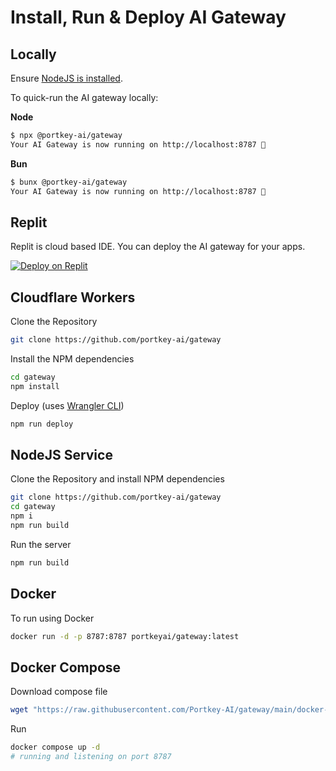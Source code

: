 # Install, Run & Deploy AI Gateway

## Locally

Ensure [NodeJS is installed](https://nodejs.org/en/learn/getting-started/how-to-install-nodejs).

To quick-run the AI gateway locally:

**Node**

```sh
$ npx @portkey-ai/gateway
Your AI Gateway is now running on http://localhost:8787 🚀
```

**Bun**

```sh
$ bunx @portkey-ai/gateway
Your AI Gateway is now running on http://localhost:8787 🚀
```

## Replit

Replit is cloud based IDE. You can deploy the AI gateway for your apps.
<br>

[![Deploy on Replit](https://replit.com/badge?caption=Deploy%20on%20Replit)](https://replit.com/@portkey/AI-Gateway?v=1)

## Cloudflare Workers

Clone the Repository

```sh
git clone https://github.com/portkey-ai/gateway
```

Install the NPM dependencies

```sh
cd gateway
npm install
```

Deploy (uses [Wrangler CLI](https://developers.cloudflare.com/workers/wrangler/))

```sh
npm run deploy
```

## NodeJS Service

Clone the Repository and install NPM dependencies

```sh
git clone https://github.com/portkey-ai/gateway
cd gateway
npm i
npm run build
```

Run the server

```sh
npm run build
```

## Docker

To run using Docker

```sh
docker run -d -p 8787:8787 portkeyai/gateway:latest
```

## Docker Compose

Download compose file

```sh
wget "https://raw.githubusercontent.com/Portkey-AI/gateway/main/docker-compose.yaml"
```

Run

```sh
docker compose up -d
# running and listening on port 8787
```
